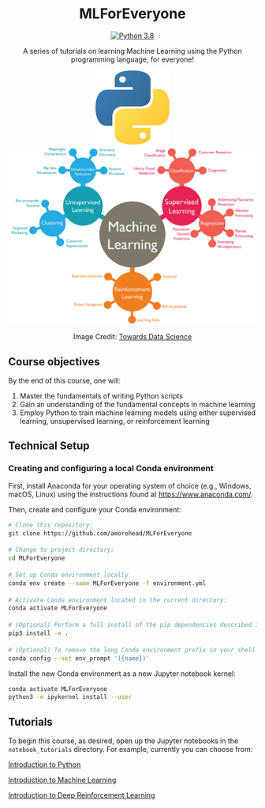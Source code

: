 <div align="center">

# MLForEveryone
[![Python 3.8](https://img.shields.io/badge/python-3.8-blue.svg)](https://www.python.org/downloads/release/python-380/)

A series of tutorials on learning Machine Learning using the Python programming language, for everyone!

<img src="images/python_icon.png" alt="Python Icon" width="150"/>

<img src="images/machine_learning_chart.png" alt="Python Icon" width="1398"/>

Image Credit: [Towards Data Science](https://towardsdatascience.com/machine-learning-algorithms-in-laymans-terms-part-1-d0368d769a7b)

</div>

## Course objectives

By the end of this course, one will:
1. Master the fundamentals of writing Python scripts
2. Gain an understanding of the fundamental concepts in machine learning
3. Employ Python to train machine learning models using either supervised learning, unsupervised learning, or reinforcement learning

## Technical Setup
### Creating and configuring a local Conda environment

First, install Anaconda for your operating system of choice (e.g., Windows, macOS, Linux) using the instructions found at https://www.anaconda.com/.

Then, create and configure your Conda environment:

```bash
# Clone this repository:
git clone https://github.com/amorehead/MLForEveryone

# Change to project directory:
cd MLForEveryone

# Set up Conda environment locally
conda env create --name MLForEveryone -f environment.yml

# Activate Conda environment located in the current directory:
conda activate MLForEveryone

# (Optional) Perform a full install of the pip dependencies described in 'requirements.txt':
pip3 install -e .

# (Optional) To remove the long Conda environment prefix in your shell prompt, modify the env_prompt setting in your .condarc file with:
conda config --set env_prompt '({name})'
```

Install the new Conda environment as a new Jupyter notebook kernel:

```bash
conda activate MLForEveryone
python3 -m ipykernel install --user
```

## Tutorials

To begin this course, as desired, open up the Jupyter notebooks in the `notebook_tutorials` directory. For example, currently you can choose from:

<a href="https://colab.research.google.com/github/amorehead/MLForEveryone/blob/main/notebook_tutorials/Introduction_to_Python.ipynb" target="_blank">Introduction to Python</a>

<a href="https://colab.research.google.com/github/amorehead/MLForEveryone/blob/main/notebook_tutorials/Introduction_to_Machine_Learning.ipynb" target="_blank">Introduction to Machine Learning</a>

<a href="https://colab.research.google.com/github/amorehead/MLForEveryone/blob/main/notebook_tutorials/Introduction_to_Deep_Reinforcement_Learning.ipynb" target="_blank">Introduction to Deep Reinforcement Learning</a>
